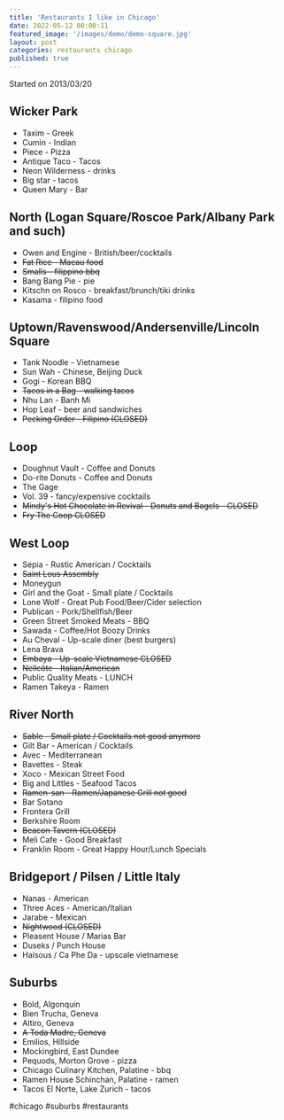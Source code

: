 ```yaml
---
title: 'Restaurants I like in Chicago'
date: 2022-05-12 00:00:11
featured_image: '/images/demo/demo-square.jpg'
layout: post
categories: restaurants chicago
published: true
---
```


Started on 2013/03/20

## Wicker Park
* Taxim - Greek
* Cumin - Indian
* Piece - Pizza
* Antique Taco - Tacos
* Neon Wilderness - drinks
* Big star - tacos
* Queen Mary - Bar

## North (Logan Square/Roscoe Park/Albany Park and such)
* Owen and Engine - British/beer/cocktails
* ~~Fat Rice - Macau food~~
* ~~Smalls - filippino bbq~~
* Bang Bang Pie - pie
* Kitschn on Rosco - breakfast/brunch/tiki drinks
* Kasama - filipino food

## Uptown/Ravenswood/Andersenville/Lincoln Square
* Tank Noodle - Vietnamese
* Sun Wah - Chinese, Beijing Duck
* Gogi - Korean BBQ
* ~~Tacos in a Bag - walking tacos~~
* Nhu Lan - Banh Mi
* Hop Leaf - beer and sandwiches
* ~~Pecking Order - Filipino (CLOSED)~~

## Loop
* Doughnut Vault - Coffee and Donuts
* Do-rite Donuts - Coffee and Donuts
* The Gage
* Vol. 39 - fancy/expensive cocktails
* ~~Mindy's Hot Chocolate in Revival - Donuts and Bagels - CLOSED~~
* ~~Fry The Coop CLOSED~~

## West Loop
* Sepia - Rustic American / Cocktails
* ~~Saint Lous Assembly~~
* Moneygun
* Girl and the Goat - Small plate / Cocktails
* Lone Wolf - Great Pub Food/Beer/Cider selection
* Publican - Pork/Shellfish/Beer
* Green Street Smoked Meats - BBQ
* Sawada - Coffee/Hot Boozy Drinks
* Au Cheval - Up-scale diner (best burgers)
* Lena Brava
* ~~Embaya - Up-scale Vietnamese CLOSED~~
* ~~Nellcôte - Italian/American~~
* Public Quality Meats - LUNCH
* Ramen Takeya - Ramen

## River North
* ~~Sable - Small plate / Cocktails not good anymore~~
* Gilt Bar - American / Cocktails
* Avec - Mediterranean
* Bavettes - Steak
* Xoco - Mexican Street Food
* Big and Littles - Seafood Tacos
* ~~Ramen-san - Ramen/Japanese Grill not good~~
* Bar Sotano
* Frontera Grill
* Berkshire Room
* ~~Beacon Tavern (CLOSED)~~
* Meli Cafe - Good Breakfast
* Franklin Room  - Great Happy Hour/Lunch Specials

## Bridgeport / Pilsen / Little Italy
* Nanas - American
* Three Aces - American/Italian
* Jarabe - Mexican
* ~~Nightwood (CLOSED)~~
* Pleasent House / Marias Bar
* Duseks / Punch House
* Haisous / Ca Phe Da - upscale vietnamese

## Suburbs
* Bold, Algonquin
* Bien Trucha, Geneva
* Altiro, Geneva
* ~~A Toda Madre, Geneva~~
* Emilios, Hillside
* Mockingbird, East Dundee
* Pequods, Morton Grove - pizza
* Chicago Culinary Kitchen, Palatine - bbq
* Ramen House Schinchan, Palatine - ramen
* Tacos El Norte, Lake Zurich - tacos

#chicago #suburbs #restaurants
